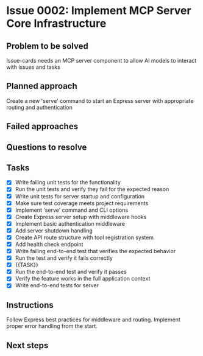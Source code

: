 # Issue 0002: Implement MCP Server Core Infrastructure

## Problem to be solved
Issue-cards needs an MCP server component to allow AI models to interact with issues and tasks

## Planned approach
Create a new &#x27;serve&#x27; command to start an Express server with appropriate routing and authentication

## Failed approaches


## Questions to resolve


## Tasks
- [x] Write failing unit tests for the functionality
- [x] Run the unit tests and verify they fail for the expected reason
- [x] Write unit tests for server startup and configuration
- [x] Make sure test coverage meets project requirements
- [x] Implement &#x27;serve&#x27; command and CLI options
- [x] Create Express server setup with middleware hooks
- [x] Implement basic authentication middleware
- [x] Add server shutdown handling
- [x] Create API route structure with tool registration system
- [x] Add health check endpoint
- [x] Write failing end-to-end test that verifies the expected behavior
- [x] Run the test and verify it fails correctly
- [x] {{TASK}}
- [x] Run the end-to-end test and verify it passes
- [x] Verify the feature works in the full application context
- [x] Write end-to-end tests for server

## Instructions
Follow Express best practices for middleware and routing. Implement proper error handling from the start.

## Next steps

